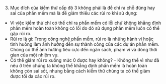 3. Mục đích của kiểm thử cấp độ 3 không phải là để chỉ ra chỗ đúng hay sai của phần mềm mà là để giảm thiểu các rủi ro khi sử dụng:
- Vì việc kiểm thử chỉ có thể chỉ ra phần mềm có lỗi chứ không khẳng định phần mềm hoàn toàn không có lỗi do đó sử dụng phần mềm luôn có thể gặp rủi ro.
- Rủi ro là gì: Trong công nghệ phần mềm, rủi ro là những hành vi hoặc tình huống làm ảnh hưởng đến sự thành công của các dự án phần mềm. Chúng có thể ảnh hưởng tiêu cực đến ngân   sách, phạm vi và dòng thời gian của một nhiệm vụ.
- Có thể giảm rủi ro xuống mức 0 được hay không? – Không thể vì như đã nêu ở trên chúng ta không thể khẳng định phần mềm là hoàn toàn không còn sai sót, nhưng bằng cách kiểm thử chúng ta có thể giảm được tối đa các rủi ro.

